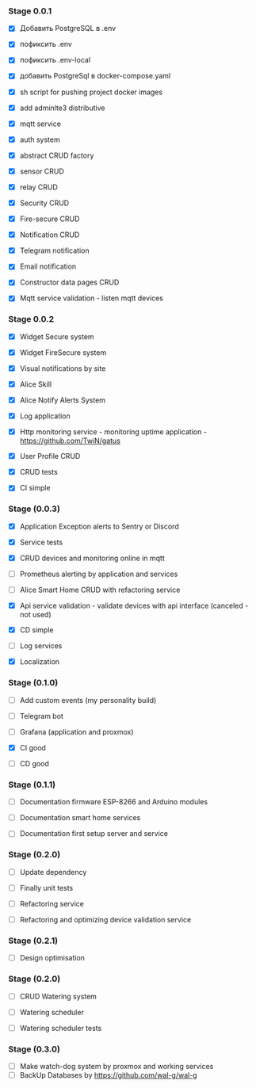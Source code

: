 ### Stage 0.0.1

- [x] Добавить PostgreSQL в .env
- [x] пофиксить .env
- [x] пофиксить .env-local
- [x] добавить PostgreSql в docker-compose.yaml
- [x] sh script for pushing project docker images
- [x] add adminlte3 distributive
- [x] mqtt service
- [x] auth system
- [x] abstract CRUD factory
- [x] sensor CRUD
- [x] relay CRUD
- [x] Security CRUD
- [x] Fire-secure CRUD
- [x] Notification CRUD
- [x] Telegram notification
- [x] Email notification
- [x] Constructor data pages CRUD
- [x] Mqtt service validation - listen mqtt devices


### Stage 0.0.2

- [x] Widget Secure system
- [x] Widget FireSecure system
- [x] Visual notifications by site
- [x] Alice Skill
- [x] Alice Notify Alerts System
- [x] Log application
- [x] Http monitoring service - monitoring uptime application - https://github.com/TwiN/gatus
- [x] User Profile CRUD
- [x] CRUD tests
- [x] CI simple


### Stage (0.0.3)

- [x] Application Exception alerts to Sentry or Discord
- [x] Service tests
- [x] CRUD devices and monitoring online in mqtt
- [ ] Prometheus alerting by application and services
- [ ] Alice Smart Home CRUD with refactoring service
- [x] Api service validation - validate devices with api interface (canceled - not used)
- [x] CD simple
- [ ] Log services
- [x] Localization


### Stage (0.1.0)

- [ ] Add custom events (my personality build)
- [ ] Telegram bot
- [ ] Grafana (application and proxmox)
- [x] CI good
- [ ] CD good


### Stage (0.1.1)

- [ ] Documentation firmware ESP-8266 and Arduino modules
- [ ] Documentation smart home services
- [ ] Documentation first setup server and service


### Stage (0.2.0)

- [ ] Update dependency
- [ ] Finally unit tests
- [ ] Refactoring service
- [ ] Refactoring and optimizing device validation service


### Stage (0.2.1)

- [ ] Design optimisation


### Stage (0.2.0)

- [ ] CRUD Watering system
- [ ] Watering scheduler
- [ ] Watering scheduler tests


### Stage (0.3.0)

- [ ] Make watch-dog system by proxmox and working services
- [ ] BackUp Databases by https://github.com/wal-g/wal-g
